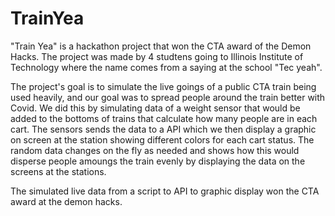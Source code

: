 # TrainYea

"Train Yea" is a hackathon project that won the CTA award of the Demon Hacks. The project was made by 4 studtens going to Illinois Institute of Technology where the name comes from a saying at the school "Tec yeah". 

The project's goal is to simulate the live goings of a public CTA train being used heavily, and our goal was to spread people around the train better with Covid. We did this by simulating data of a weight sensor that would be added to the bottoms of trains that calculate how many people are in each cart. The sensors sends the data to a API which we then display a graphic on screen at the station showing different colors for each cart status. The random data changes on the fly as needed and shows how this would disperse people amoungs the train evenly by displaying the data on the screens at the stations. 

The simulated live data from a script to API to graphic display won the CTA award at the demon hacks. 
